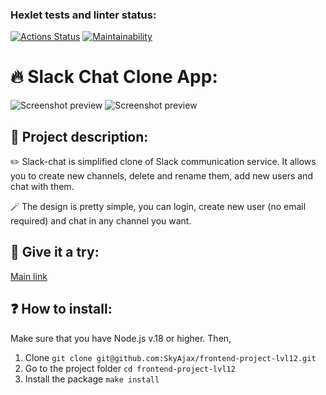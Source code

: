 ### Hexlet tests and linter status:
[![Actions Status](https://github.com/SkyAjax/frontend-project-12/workflows/hexlet-check/badge.svg)](https://github.com/SkyAjax/frontend-project-12/actions)
[![Maintainability](https://api.codeclimate.com/v1/badges/b859ce39f28e540f03ab/maintainability)](https://codeclimate.com/github/SkyAjax/frontend-project-12/maintainability)

# :fire: Slack Chat Clone App:
![Screenshot preview](\\wsl.localhost\Ubuntu\home\skyhook\main_window.png?raw=true "Sign Up Window") ![Screenshot preview](\\wsl.localhost\Ubuntu\home\skyhook\main_window.png?raw=true "Main Window")


## :open_book: Project description:
:pencil2: Slack-chat is simplified clone of Slack communication service. It allows you to create new channels, delete and rename them, add new users and chat with them.

:magic_wand: The design is pretty simple, you can login, create new user (no email required) and chat in any channel you want.


## :rocket: Give it a try:
[Main link](https://frontend-project-12-production-ae0b.up.railway.app/)


## :question: How to install:
Make sure that you have Node.js v.18 or higher. Then,
1) Clone 
`git clone git@github.com:SkyAjax/frontend-project-lvl12.git`
2) Go to the project folder
`cd frontend-project-lvl12`
3) Install the package
`make install`